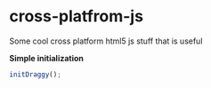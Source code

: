 # cross-platfrom-js
Some cool cross platform html5 js stuff that is useful

**Simple initialization**

```javascript
initDraggy();
```

